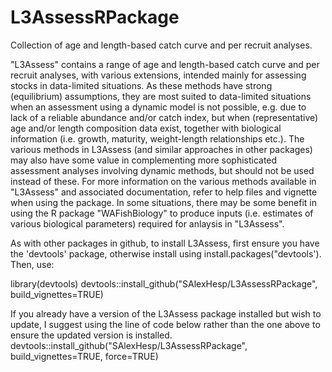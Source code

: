 # L3AssessRPackage

Collection of age and length-based catch curve and per recruit analyses.

"L3Assess" contains a range of age and length-based catch curve and per recruit analyses, with various extensions, intended mainly for assessing stocks in data-limited situations. As these methods have strong (equilibrium) assumptions, they are most suited to data-limited situations when an assessment using a dynamic model is not possible, e.g. due to lack of a reliable abundance and/or catch index, but when (representative) age and/or length composition data exist, together with biological information (i.e. growth, maturity, weight-length relationships etc.). The various methods in L3Assess (and similar approaches in other packages) may also have some value in complementing more sophisticated assessment analyses involving dynamic methods, but should not be used instead of these.
For more information on the various methods available in "L3Assess" and associated documentation, refer to help files and vignette when using the package. In some situations, there may be some benefit in using the R package "WAFishBiology" to produce inputs (i.e. estimates of various biological parameters) required for anlaysis in "L3Assess". 

As with other packages in github, to install L3Assess, first ensure you have the 'devtools' package, otherwise install using install.packages("devtools').
Then, use: 

library(devtools)
devtools::install_github("SAlexHesp/L3AssessRPackage", build_vignettes=TRUE)

If you already have a version of the L3Assess package installed but wish to update, I suggest using the line of code below rather than the one above 
to ensure the updated version is installed.
devtools::install_github("SAlexHesp/L3AssessRPackage", build_vignettes=TRUE, force=TRUE)


